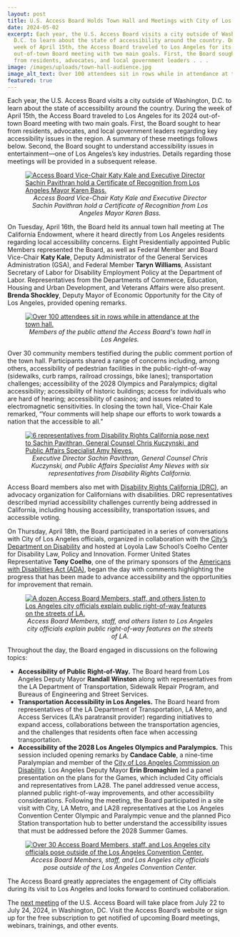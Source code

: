 ```yaml
---
layout: post
title: U.S. Access Board Holds Town Hall and Meetings with City of Los Angeles
date: 2024-05-02
excerpt: Each year, the U.S. Access Board visits a city outside of Washington,
  D.C. to learn about the state of accessibility around the country. During the
  week of April 15th, the Access Board traveled to Los Angeles for its 2024
  out-of-town Board meeting with two main goals. First, the Board sought to hear
  from residents, advocates, and local government leaders . . .
image: /images/uploads/town-hall-audience.jpg
image_alt_text: Over 100 attendees sit in rows while in attendance at the town hall.
featured: true
---
```

Each year, the U.S. Access Board visits a city outside of Washington, D.C. to learn about the state of accessibility around the country. During the week of April 15th, the Access Board traveled to Los Angeles for its 2024 out-of-town Board meeting with two main goals. First, the Board sought to hear from residents, advocates, and local government leaders regarding key accessibility issues in the region. A summary of these meetings follows below. Second, the Board sought to understand accessibility issues in entertainment—one of Los Angeles’s key industries. Details regarding those meetings will be provided in a subsequent release.

<figure class="img-left">
  <a href="{{ site.baseurl }}/images/uploads/sachin-and-katy-proclamation.jpg">
    <img src="{{ site.baseurl }}/images/uploads/sachin-and-katy-proclamation.jpg" alt="Access Board Vice-Chair Katy Kale and Executive Director Sachin Pavithran hold a Certificate of Recognition from Los Angeles Mayor Karen Bass." class="center">
  </a>
  <figcaption style="text-align:center">
    <em>Access Board Vice-Chair Katy Kale and Executive Director Sachin Pavithran hold a Certificate of Recognition from Los Angeles Mayor Karen Bass.</em>
  </figcaption>
</figure>

On Tuesday, April 16th, the Board held its annual town hall meeting at The California Endowment, where it heard directly from Los Angeles residents regarding local accessibility concerns. Eight Presidentially appointed Public Members represented the Board, as well as Federal Member and Board Vice-Chair **Katy Kale**, Deputy Administrator of the General Services Administration (GSA), and Federal Member **Taryn Williams**, Assistant Secretary of Labor for Disability Employment Policy at the Department of Labor. Representatives from the Departments of Commerce, Education, Housing and Urban Development, and Veterans Affairs were also present. **Brenda Shockley**, Deputy Mayor of Economic Opportunity for the City of Los Angeles, provided opening remarks.

<figure class="img-right">
  <a href="{{ site.baseurl }}/images/uploads/town-hall-audience.jpg">
    <img src="{{ site.baseurl }}/images/uploads/town-hall-audience.jpg" alt="Over 100 attendees sit in rows while in attendance at the town hall." class="center">
  </a>
  <figcaption style="text-align:center">
    <em>Members of the public attend the Access Board's town hall in Los Angeles.</em>
  </figcaption>
</figure>

Over 30 community members testified during the public comment portion of the town hall. Participants shared a range of concerns including, among others, accessibility of pedestrian facilities in the public-right-of-way (sidewalks, curb ramps, railroad crossings, bike lanes); transportation challenges; accessibility of the 2028 Olympics and Paralympics; digital accessibility; accessibility of historic buildings; access for individuals who are hard of hearing; accessibility of casinos; and issues related to electromagnetic sensitivities. In closing the town hall, Vice-Chair Kale remarked, “Your comments will help shape our efforts to work towards a nation that the accessible to all.”

<figure class="img-left">
  <a href="{{ site.baseurl }}/images/uploads/sachin-and-chris-drc.jpg">
    <img src="{{ site.baseurl }}/images/uploads/sachin-and-chris-drc.jpg" alt="6 representatives from Disability Rights California pose next to Sachin Pavithran, General Counsel Chris Kuczynski, and Public Affairs Specialist Amy Nieves." class="center">
  </a>
  <figcaption style="text-align:center">
    <em>Executive Director Sachin Pavithran, General Counsel Chris Kuczynski, and Public Affairs Specialist Amy Nieves with six representatives from Disability Rights California.</em>
  </figcaption>
</figure>

Access Board members also met with [Disability Rights California (DRC)](https://www.disabilityrightsca.org/), an advocacy organization for Californians with disabilities. DRC representatives described myriad accessibility challenges currently being addressed in California, including housing accessibility, transportation issues, and accessible voting.

On Thursday, April 18th, the Board participated in a series of conversations with City of Los Angeles officials, organized in collaboration with the [City’s Department on Disability](https://disability.lacity.gov/) and hosted at Loyola Law School’s Coelho Center for Disability Law, Policy and Innovation. Former United States Representative **Tony Coelho**, one of the primary sponsors of the [Americans with Disabilities Act (ADA)](https://www.access-board.gov/about/law/ada.html), began the day with comments highlighting the progress that has been made to advance accessibility and the opportunities for improvement that remain.

<figure class="img-right">
  <a href="{{ site.baseurl }}/images/uploads/intersection-site-visit.jpg">
    <img src="{{ site.baseurl }}/images/uploads/intersection-site-visit.jpg" alt="A dozen Access Board Members, staff, and others listen to Los Angeles city officials explain public right-of-way features on the streets of LA." class="center">
  </a>
  <figcaption style="text-align:center">
    <em> Access Board Members, staff, and others listen to Los Angeles city officials explain public right-of-way features on the streets of LA.</em>
  </figcaption>
</figure>

Throughout the day, the Board engaged in discussions on the following topics:

* **Accessibility of Public Right-of-Way.** The Board heard from Los Angeles Deputy Mayor **Randall Winston** along with representatives from the LA Department of Transportation, Sidewalk Repair Program, and Bureaus of Engineering and Street Services.
* **Transportation Accessibility in Los Angeles.** The Board heard from representatives of the LA Department of Transportation, LA Metro, and Access Services (LA’s paratransit provider) regarding initiatives to expand access, collaborations between the transportation agencies, and the challenges that residents often face when accessing transportation.
* **Accessibility of the 2028 Los Angeles Olympics and Paralympics.** This session included opening remarks by **Candace Cable**, a nine-time Paralympian and member of the [City of Los Angeles Commission on Disability](https://disability.lacity.gov/about/commission-disability). Los Angeles Deputy Mayor **Erin Bromaghim** led a panel presentation on the plans for the Games, which included City officials and representatives from LA28. The panel addressed venue access, planned public right-of-way improvements, and other accessibility considerations. Following the meeting, the Board participated in a site visit with City, LA Metro, and LA28 representatives at the Los Angeles Convention Center Olympic and Paralympic venue and the planned Pico Station transportation hub to better understand the accessibility issues that must be addressed before the 2028 Summer Games.

<figure class="img-left">
  <a href="{{ site.baseurl }}/images/uploads/group-outside-convention-center.JPG">
    <img src="{{ site.baseurl }}/images/uploads/group-outside-convention-center.JPG" alt="Over 30 Access Board Members, staff, and Los Angeles city officials pose outside of the Los Angeles Convention Center." class="center">
  </a>
  <figcaption style="text-align:center">
    <em>Access Board Members, staff, and Los Angeles city officials pose outside of the Los Angeles Convention Center.</em>
  </figcaption>
</figure>

The Access Board greatly appreciates the engagement of City officials during its visit to Los Angeles and looks forward to continued collaboration.

The [next meeting](https://www.access-board.gov/about/meetings.html) of the U.S. Access Board will take place from July 22 to July 24, 2024, in Washington, DC. Visit the Access Board’s website or sign up for the free subscription to get notified of upcoming Board meetings, webinars, trainings, and other events.